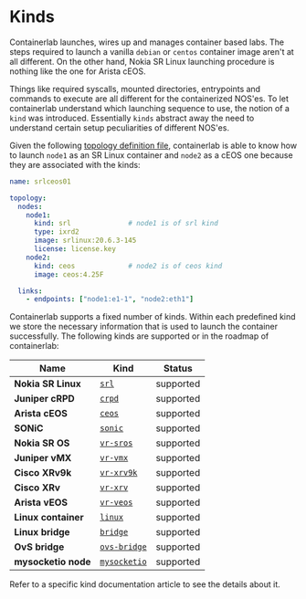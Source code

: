# Kinds

Containerlab launches, wires up and manages container based labs. The steps required to launch a vanilla `debian` or `centos` container image aren't at all different. On the other hand, Nokia SR Linux launching procedure is nothing like the one for Arista cEOS.

Things like required syscalls, mounted directories, entrypoints and commands to execute are all different for the containerized NOS'es. To let containerlab understand which launching sequence to use, the notion of a `kind` was introduced. Essentially `kinds` abstract away the need to understand certain setup peculiarities of different NOS'es.

Given the following [topology definition file](../topo-def-file.md), containerlab is able to know how to launch `node1` as an SR Linux container and `node2` as a cEOS one because they are associated with the kinds:

```yaml
name: srlceos01

topology:
  nodes:
    node1:
      kind: srl              # node1 is of srl kind
      type: ixrd2
      image: srlinux:20.6.3-145
      license: license.key
    node2:
      kind: ceos             # node2 is of ceos kind
      image: ceos:4.25F

  links:
    - endpoints: ["node1:e1-1", "node2:eth1"]
```

Containerlab supports a fixed number of kinds. Within each predefined kind we store the necessary information that is used to launch the container successfully. The following kinds are supported or in the roadmap of containerlab:


| Name                | Kind                                  | Status    |
| ------------------- | ------------------------------------- | --------- |
| **Nokia SR Linux**  | [`srl`](srl.md)                       | supported |
| **Juniper cRPD**    | [`crpd`](crpd.md)                     | supported |
| **Arista cEOS**     | [`ceos`](ceos.md)                     | supported |
| **SONiC**           | [`sonic`](sonic-vs.md)                | supported |
| **Nokia SR OS**     | [`vr-sros`](vr-sros.md)               | supported |
| **Juniper vMX**     | [`vr-vmx`](vr-vmx.md)                 | supported |
| **Cisco XRv9k**     | [`vr-xrv9k`](vr-xrv9k.md)             | supported |
| **Cisco XRv**       | [`vr-xrv`](vr-xrv.md)                 | supported |
| **Arista vEOS**     | [`vr-veos`](vr-veos.md)               | supported |
| **Linux container** | [`linux`](linux.md)                   | supported |
| **Linux bridge**    | [`bridge`](bridge.md)                 | supported |
| **OvS bridge**      | [`ovs-bridge`](ovs-bridge.md)         | supported |
| **mysocketio node** | [`mysocketio`](../published-ports.md) | supported |

Refer to a specific kind documentation article to see the details about it.